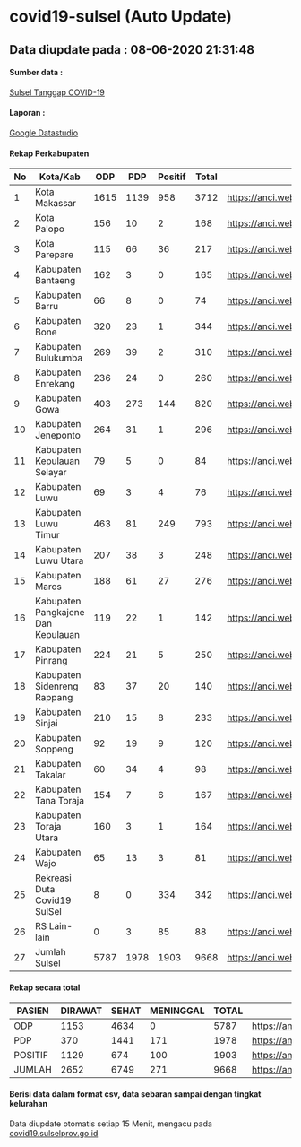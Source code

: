 
# covid19-sulsel (Auto Update)

## Data diupdate pada : 08-06-2020 21:31:48

#### Sumber data :
[Sulsel Tanggap COVID-19](https://covid19.sulselprov.go.id)

#### Laporan :
[Google Datastudio](https://datastudio.google.com/s/jythWGc1j4w)

#### Rekap Perkabupaten 
|No|Kota/Kab|ODP|PDP|Positif|Total|Link|
| --- | --- | --- | --- | --- | --- | --- |
|1|Kota Makassar|1615|1139|958|3712|https://anci.web.id/cor/kota_makassar|
|2|Kota Palopo|156|10|2|168|https://anci.web.id/cor/kota_palopo|
|3|Kota Parepare|115|66|36|217|https://anci.web.id/cor/kota_parepare|
|4|Kabupaten Bantaeng|162|3|0|165|https://anci.web.id/cor/kabupaten_bantaeng|
|5|Kabupaten Barru|66|8|0|74|https://anci.web.id/cor/kabupaten_barru|
|6|Kabupaten Bone|320|23|1|344|https://anci.web.id/cor/kabupaten_bone|
|7|Kabupaten Bulukumba|269|39|2|310|https://anci.web.id/cor/kabupaten_bulukumba|
|8|Kabupaten Enrekang|236|24|0|260|https://anci.web.id/cor/kabupaten_enrekang|
|9|Kabupaten Gowa|403|273|144|820|https://anci.web.id/cor/kabupaten_gowa|
|10|Kabupaten Jeneponto|264|31|1|296|https://anci.web.id/cor/kabupaten_jeneponto|
|11|Kabupaten Kepulauan Selayar|79|5|0|84|https://anci.web.id/cor/kabupaten_kepulauan_selayar|
|12|Kabupaten Luwu|69|3|4|76|https://anci.web.id/cor/kabupaten_luwu|
|13|Kabupaten Luwu Timur|463|81|249|793|https://anci.web.id/cor/kabupaten_luwu_timur|
|14|Kabupaten Luwu Utara|207|38|3|248|https://anci.web.id/cor/kabupaten_luwu_utara|
|15|Kabupaten Maros|188|61|27|276|https://anci.web.id/cor/kabupaten_maros|
|16|Kabupaten Pangkajene Dan Kepulauan|119|22|1|142|https://anci.web.id/cor/kabupaten_pangkajene_dan_kepulauan|
|17|Kabupaten Pinrang|224|21|5|250|https://anci.web.id/cor/kabupaten_pinrang|
|18|Kabupaten Sidenreng Rappang|83|37|20|140|https://anci.web.id/cor/kabupaten_sidenreng_rappang|
|19|Kabupaten Sinjai|210|15|8|233|https://anci.web.id/cor/kabupaten_sinjai|
|20|Kabupaten Soppeng|92|19|9|120|https://anci.web.id/cor/kabupaten_soppeng|
|21|Kabupaten Takalar|60|34|4|98|https://anci.web.id/cor/kabupaten_takalar|
|22|Kabupaten Tana Toraja|154|7|6|167|https://anci.web.id/cor/kabupaten_tana_toraja|
|23|Kabupaten Toraja Utara|160|3|1|164|https://anci.web.id/cor/kabupaten_toraja_utara|
|24|Kabupaten Wajo|65|13|3|81|https://anci.web.id/cor/kabupaten_wajo|
|25|Rekreasi Duta Covid19 SulSel|8|0|334|342|https://anci.web.id/cor/rekreasi_duta_covid19_sulsel|
|26|RS Lain-lain|0|3|85|88|https://anci.web.id/cor/rs_lain-lain|
|27|Jumlah Sulsel|5787|1978|1903|9668|https://anci.web.id/cor/jumlah_sulsel|

#### Rekap secara total

| PASIEN | DIRAWAT | SEHAT | MENINGGAL | TOTAL | LINK |
| ---- | -------- | ---- | ---- |  ---- | ---- |
| ODP | 1153 | 4634 | 0 | 5787 | https://anci.web.id/cor/odp_detail.html |
| PDP | 370 | 1441 | 171 | 1978 | https://anci.web.id/cor/pdp_detail.html |
| POSITIF | 1129 | 674 | 100 | 1903 | https://anci.web.id/cor/positif_detail.html |
| JUMLAH | 2652 | 6749 | 271 | 9668 | https://anci.web.id/cor/jumlah_sulsel/ |

 
#### Berisi data dalam format csv, data sebaran sampai dengan tingkat kelurahan

Data diupdate otomatis setiap 15 Menit, mengacu pada [covid19.sulselprov.go.id](https://covid19.sulselprov.go.id)

